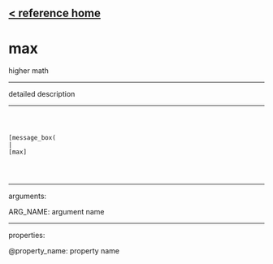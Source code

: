 [< reference home](ceammc_lib.html)
---

# max


higher math

---

detailed description
<br>


---


```



[message_box(                                 
|
[max]


            
```

---
arguments:

ARG_NAME: argument name<br>

---
properties:

@property_name: property name<br>

